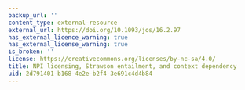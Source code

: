 ```yaml
---
backup_url: ''
content_type: external-resource
external_url: https://doi.org/10.1093/jos/16.2.97
has_external_licence_warning: true
has_external_license_warning: true
is_broken: ''
license: https://creativecommons.org/licenses/by-nc-sa/4.0/
title: NPI licensing, Strawson entailment, and context dependency
uid: 2d791401-b168-4e2e-b2f4-3e691c4d4b84
---
```

